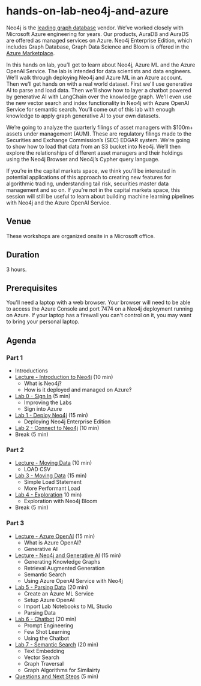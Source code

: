 # hands-on-lab-neo4j-and-azure
Neo4j is the [leading graph database](https://db-engines.com/en/ranking/graph+dbms) vendor.  We’ve worked closely with Microsoft Azure engineering for years.  Our products, AuraDB and AuraDS are offered as managed services on Azure.  Neo4j Enterprise Edition, which includes Graph Database, Graph Data Science and Bloom is offered in the [Azure Marketplace](https://azuremarketplace.microsoft.com/en-us/marketplace/apps/neo4j.neo4j-ee).

In this hands on lab, you’ll get to learn about Neo4j, Azure ML and the Azure OpenAI Service.  The lab is intended for data scientists and data engineers.  We’ll walk through deploying Neo4j and Azure ML in an Azure account.  Then we’ll get hands on with a real world dataset.  First we'll use generative AI to parse and load data.  Then we'll show how to layer a chatbot powered by generative AI with LangChain over the knowledge graph.  We'll even use the new vector search and index functionality in Neo4j with Azure OpenAI Service for semantic search.  You’ll come out of this lab with enough knowledge to apply graph generative AI to your own datasets.

We’re going to analyze the quarterly filings of asset managers with $100m+ assets under management (AUM).  These are regulatory filings made to the Securities and Exchange Commission’s (SEC) EDGAR system.  We’re going to show how to load that data from an S3 bucket into Neo4j.  We’ll then explore the relationships of different asset managers and their holdings using the Neo4j Browser and Neo4j’s Cypher query language.

If you’re in the capital markets space, we think you’ll be interested in potential applications of this approach to creating new features for algorithmic trading, understanding tail risk, securities master data management and so on.  If you’re not in the capital markets space, this session will still be useful to learn about building machine learning pipelines with Neo4j and the Azure OpenAI Service.

## Venue
These workshops are organized onsite in a Microsoft office.

## Duration
3 hours.

## Prerequisites
You'll need a laptop with a web browser.  Your browser will need to be able to access the Azure Console and port 7474 on a Neo4j deployment running on Azure.  If your laptop has a firewall you can't control on it, you may want to bring your personal laptop.

## Agenda
### Part 1
* Introductions
* [Lecture - Introduction to Neo4j](https://docs.google.com/presentation/d/1mEXn02TMYJ0nGFj7u5VANQBl1jBJcLGp6dYHB_xY0pQ/edit?usp=sharing) (10 min)
    * What is Neo4j?
    * How is it deployed and managed on Azure?
* [Lab 0 - Sign In](Lab%200%20-%20Sign%20In) (5 min)
    * Improving the Labs
    * Sign into Azure
* [Lab 1 - Deploy Neo4j](Lab%201%20-%20Deploy%20Neo4j) (15 min)
    * Deploying Neo4j Enterprise Edition
* [Lab 2 - Connect to Neo4j](Lab%202%20-%20Connect%20to%20Neo4j/README.md) (10 min)
* Break (5 min)

### Part 2
* [Lecture - Moving Data](https://docs.google.com/presentation/d/1B7pyEKfDRrwKQrfdjN7udM0bWYedPXaFUBM1LKyBdEk/edit?usp=sharing) (10 min)
    * LOAD CSV
* [Lab 3 - Moving Data](Lab%203%20-%20Moving%20Data/README.md) (15 min)
    * Simple Load Statement
    * More Performant Load
* [Lab 4 - Exploration](Lab%204%20-%20Exploration/README.md) 10 min)
    * Exploration with Neo4j Bloom
* Break (5 min)

### Part 3
* [Lecture - Azure OpenAI](https://docs.google.com/presentation/d/1KPHoVJivbinHg-UtrnTIUbMiFHB8mPEnDO0v0OvvcPM/edit?usp=sharing) (15 min)
    * What is Azure OpenAI?
    * Generative AI
* [Lecture - Neo4j and Generative AI](https://docs.google.com/presentation/d/1iHu9vgEG0s6yjKMLUw9XqWGiJrY7Z1oNv0QPa75BCtc/edit?usp=sharing) (15 min)
    * Generating Knowledge Graphs
    * Retrieval Augmented Generation
    * Semantic Search
    * Using Azure OpenAI Service with Neo4j
* [Lab 5 - Parsing Data](Lab%205%20-%20Parsing%20Data/README.md) (20 min)
    * Create an Azure ML Service
    * Setup Azure OpenAI
    * Import Lab Notebooks to ML Studio
    * Parsing Data
* [Lab 6 - Chatbot](Lab%206%20-%20Chatbot/README.md) (20 min)
    * Prompt Engineering 
    * Few Shot Learning
    * Using the Chatbot
* [Lab 7 - Semantic Search](Lab%207%20-%20Semantic%20Search/README.md) (20 min)
    * Text Embedding
    * Vector Search
    * Graph Traversal
    * Graph Algorithms for Similairty
* [Questions and Next Steps](Questions%20and%20Next%20Steps.md) (5 min)
